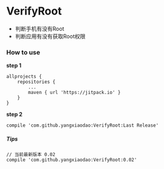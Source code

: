 # VerifyRoot

*   判断手机有没有Root
*   判断应用有没有获取Root权限

### How to use

**step 1**

    allprojects {
        repositories {
            ...
            maven { url 'https://jitpack.io' }
        }
    }

**step 2**
    
    compile 'com.github.yangxiaodao:VerifyRoot:Last Release'
       
##### Tips

    // 当前最新版本 0.02
    compile 'com.github.yangxiaodao:VerifyRoot:0.02'
